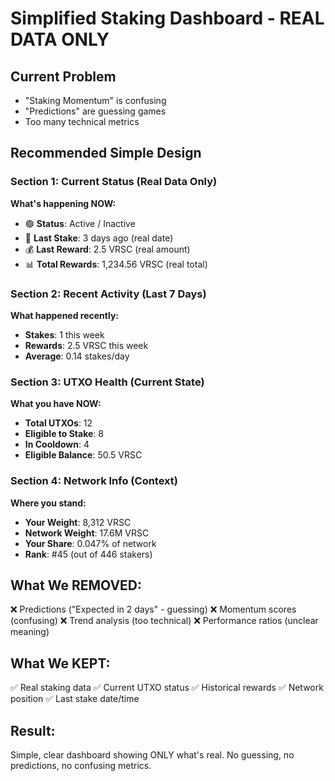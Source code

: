 # Simplified Staking Dashboard - REAL DATA ONLY

## Current Problem

- "Staking Momentum" is confusing
- "Predictions" are guessing games
- Too many technical metrics

## Recommended Simple Design

### Section 1: Current Status (Real Data Only)

**What's happening NOW:**

- 🟢 **Status**: Active / Inactive
- 📅 **Last Stake**: 3 days ago (real date)
- 💰 **Last Reward**: 2.5 VRSC (real amount)
- 📊 **Total Rewards**: 1,234.56 VRSC (real total)

### Section 2: Recent Activity (Last 7 Days)

**What happened recently:**

- **Stakes**: 1 this week
- **Rewards**: 2.5 VRSC this week
- **Average**: 0.14 stakes/day

### Section 3: UTXO Health (Current State)

**What you have NOW:**

- **Total UTXOs**: 12
- **Eligible to Stake**: 8
- **In Cooldown**: 4
- **Eligible Balance**: 50.5 VRSC

### Section 4: Network Info (Context)

**Where you stand:**

- **Your Weight**: 8,312 VRSC
- **Network Weight**: 17.6M VRSC
- **Your Share**: 0.047% of network
- **Rank**: #45 (out of 446 stakers)

## What We REMOVED:

❌ Predictions ("Expected in 2 days" - guessing)
❌ Momentum scores (confusing)
❌ Trend analysis (too technical)
❌ Performance ratios (unclear meaning)

## What We KEPT:

✅ Real staking data
✅ Current UTXO status
✅ Historical rewards
✅ Network position
✅ Last stake date/time

## Result:

Simple, clear dashboard showing ONLY what's real.
No guessing, no predictions, no confusing metrics.
